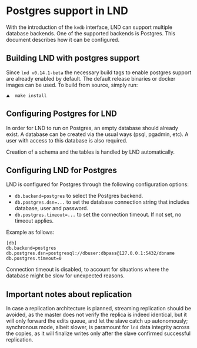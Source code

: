 # Postgres support in LND

With the introduction of the `kvdb` interface, LND can support multiple database
backends. One of the supported backends is Postgres. This document
describes how it can be configured.

## Building LND with postgres support

Since `lnd v0.14.1-beta` the necessary build tags to enable postgres support are
already enabled by default. The default release binaries or docker images can
be used. To build from source, simply run:

```shell
⛰  make install
```

## Configuring Postgres for LND

In order for LND to run on Postgres, an empty database should already exist. A
database can be created via the usual ways (psql, pgadmin, etc). A user with
access to this database is also required.

Creation of a schema and the tables is handled by LND automatically.

## Configuring LND for Postgres

LND is configured for Postgres through the following configuration options:

* `db.backend=postgres` to select the Postgres backend.
* `db.postgres.dsn=...` to set the database connection string that includes
  database, user and password.
* `db.postgres.timeout=...` to set the connection timeout. If not set, no
  timeout applies.

Example as follows:
```
[db]
db.backend=postgres
db.postgres.dsn=postgresql://dbuser:dbpass@127.0.0.1:5432/dbname
db.postgres.timeout=0
```
Connection timeout is disabled, to account for situations where the database
might be slow for unexpected reasons.

## Important notes about replication

In case a replication architecture is planned, streaming replication should be avoided, as the master does not verify the replica is indeed identical, but it will only forward the edits queue, and let the slave catch up autonomously; synchronous mode, albeit slower, is paramount for `lnd` data integrity across the copies, as it will finalize writes only after the slave confirmed successful replication.

